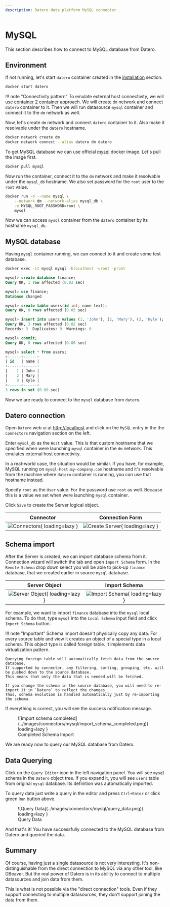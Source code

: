 ```yaml
---
description: Datero data platform MySQL connector. 
---
```


# MySQL
This section describes how to connect to MySQL database from Datero.

## Environment
If not running, let's start `datero` container created in the [installation](../installation.md#running-the-container) section.
``` sh
docker start datero
```

!!! note "Connectivity pattern"
    To emulate external host connectivity, we will use [container 2 container](./index.md#container-to-container) approach.
    We will create `dm` network and connect `datero` container to it.
    Then we will run datasource `mysql` container and connect it to the `dm` network as well.

Now, let's create `dm` network and connect `datero` container to it.
Also make it resolvable under the `datero` hostname.
``` sh
docker network create dm
docker network connect --alias datero dm datero
```

To get MySQL database we can use official [mysql](https://hub.docker.com/_/mysql) docker image.
Let's pull the image first. 
``` sh
docker pull mysql
```
Now run the container, connect it to the `dm` network and make it resolvable under the `mysql_db` hostname.
We also set password for the `root` user to the `root` value.
``` sh
docker run -d --name mysql \
    --network dm --network-alias mysql_db \
    -e MYSQL_ROOT_PASSWORD=root \
    mysql
```
Now we can access `mysql` container from the `datero` container by its hostname `mysql_db`.


## MySQL database
Having `mysql` container running, we can connect to it and create some test database.
``` sh
docker exec -it mysql mysql -hlocalhost -uroot -proot
```

``` sql
mysql> create database finance;
Query OK, 1 row affected (0.02 sec)

mysql> use finance;
Database changed

mysql> create table users(id int, name text);
Query OK, 0 rows affected (0.05 sec)

mysql> insert into users values (1, 'John'), (2, 'Mary'), (3, 'Kyle');
Query OK, 3 rows affected (0.02 sec)
Records: 3  Duplicates: 0  Warnings: 0

mysql> commit;
Query OK, 0 rows affected (0.00 sec)

mysql> select * from users;
+------+------+
| id   | name |
+------+------+
|    1 | John |
|    2 | Mary |
|    3 | Kyle |
+------+------+
3 rows in set (0.00 sec)
```

Now we are ready to connect to the `mysql` database from `datero`.


## Datero connection
Open `Datero` web ui at [http://localhost](http://localhost) and click on the `MySQL` entry in the the `Connectors` navigation section on the left.

Enter `mysql_db` as the `Host` value. 
This is that custom hostname that we specified when were launching `mysql` container in the `dm` network.
This emulates external host connectivity. 

In a real-world case, the situation would be similar.
If you have, for example, MySQL running on `mysql-host.my-company.com` hostname and 
it's resolvable from the machine where `datero` container is running, you can use that hostname instead.

Specify `root` as the `User` value. 
For the password use `root` as well. Because this is a value we set when were launching `mysql` container.

Click `Save` to create the Server logical object.

Connector|Connection Form
:---:|:---:
![Connectors](../images/connectors.jpg){ loading=lazy }|![Create Server](../images/connectors/mysql/create_server.png){ loading=lazy }


## Schema import
After the Server is created, we can import database schema from it.
Connection wizard will switch the tab and open `Import Schema` form.
In the `Remote Schema` drop down select you will be able to pick-up `finance` database, 
that we created earlier in source `mysql` database.

Server Object|Import Schema
:---:|:---:
![Server Object](../images/connectors/mysql/server_entry.png){ loading=lazy }|![Import Schema](../images/connectors/mysql/import_schema.png){ loading=lazy }

For example, we want to import  `finance` database into the `mysql` local schema.
To do that, type `mysql` into the `Local Schema` input field and click `Import Schema` button.

!!! note "Important"
    Schema import doesn't physically copy any data.
    For every source table and view it creates an object of a special type in a local schema.
    This object type is called foreign table.
    It implements data virtualization pattern.

    Querying foreign table will automatically fetch data from the source database.
    If supported by connector, any filtering, sorting, grouping, etc. will be pushed down to the source database.
    This means that only the data that is needed will be fetched.
    
    If you change the schema in the source database, you will need to re-import it in `Datero` to reflect the changes.
    Thus, schema evolution is handled automatically just by re-importing the schema.

If everything is correct, you will see the success notification message.
<figure markdown>
  ![Import schema completed](../images/connectors/mysql/import_schema_completed.png){ loading=lazy }
  <figcaption>Completed Schema Import</figcaption>
</figure>

We are ready now to query our MySQL database from Datero.

## Data Querying
Click on the `Query Editor` icon in the left navigation panel.
You will see `mysql` schema in the `Datero` object tree.
If you expand it, you will see `users` table from original `mysql` database.
Its definition was automatically imported.

To query data just write a query in the editor and press `Ctrl+Enter` or click green `Run` button above.

<figure markdown>
  ![Query Data](../images/connectors/mysql/query_data.png){ loading=lazy }
  <figcaption>Query Data</figcaption>
</figure>

And that's it! You have successfully connected to the MySQL database from Datero and queried the data.

## Summary
Of course, having just a single datasource is not very interesting.
It's non-distinguishable from the direct connection to MySQL via any other tool, like DBeaver.
But the real power of Datero is in its ability to connect to multiple datasources and join data from them.

This is what is not possible via the "direct connection" tools.
Even if they support connecting to multiple datasources, they don't support joining the data from them.
